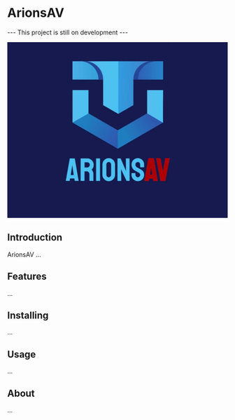 # ArionsAV

--- This project is still on development ---

![Logo](./logo.jpg)

## Introduction

ArionsAV ...

## Features

...

## Installing

...

## Usage

...

## About

...

